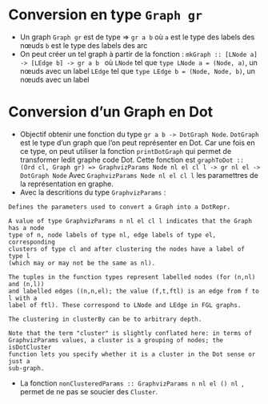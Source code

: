 # Conversion en type `Graph gr`

- Un graph `Graph gr` est de type => `gr a b`
  où `a` est le type des labels des nœuds 
     `b` est le type des labels des arc
- On peut créer un tel graph à partir de la fonction : 
  `mkGraph :: [LNode a] -> [LEdge b] -> gr a b `
  où `LNode` tel que `type LNode a = (Node, a)`, un nœuds avec un label 
     `LEdge` tel que `type LEdge b = (Node, Node, b)`, un nœuds avec un label

# Conversion d’un Graph en Dot

- Objectif obtenir une fonction du type `gr a b -> DotGraph Node`. `DotGraph` 
  est le type d’un graph que l’on peut représenter en Dot. Car une fois en 
  ce type, on peut utiliser la fonction `printDotGraph` qui permet de 
  transformer ledit graphe code Dot.
  Cette fonction est 
  `graphToDot :: (Ord cl, Graph gr) => GraphvizParams Node nl el cl l -> gr nl el -> DotGraph Node`
  Avec `GraphvizParams Node nl el cl l` les paramettres de la représentation 
  en graphe.
- Avec la descritions du type `GraphvizParams` :
```
Defines the parameters used to convert a Graph into a DotRepr.

A value of type GraphvizParams n nl el cl l indicates that the Graph has a node 
type of n, node labels of type nl, edge labels of type el, corresponding 
clusters of type cl and after clustering the nodes have a label of type l 
(which may or may not be the same as nl).

The tuples in the function types represent labelled nodes (for (n,nl) and (n,l)) 
and labelled edges ((n,n,el); the value (f,t,ftl) is an edge from f to l with a 
label of ftl). These correspond to LNode and LEdge in FGL graphs.

The clustering in clusterBy can be to arbitrary depth.

Note that the term "cluster" is slightly conflated here: in terms of 
GraphvizParams values, a cluster is a grouping of nodes; the isDotCluster 
function lets you specify whether it is a cluster in the Dot sense or just a 
sub-graph.
```

- La fonction `nonClusteredParams :: GraphvizParams n nl el () nl `, permet de 
  ne pas se soucier des `Cluster`. 